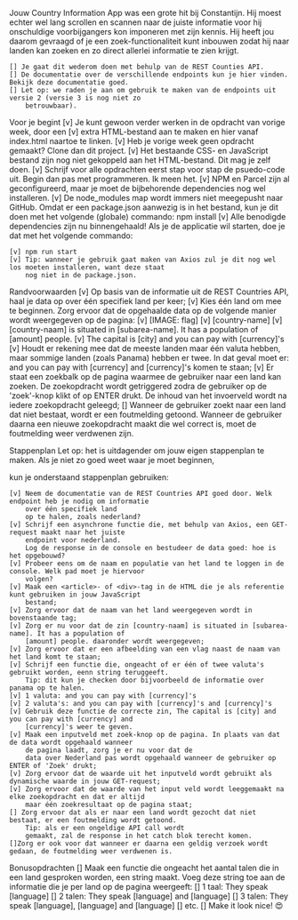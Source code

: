Jouw Country Information App was een grote hit bij Constantijn. Hij moest echter wel lang scrollen en 
scannen naar de juiste informatie voor hij onschuldige voorbijgangers kon imponeren met zijn kennis. 
Hij heeft jou daarom gevraagd of je een zoek-functionaliteit kunt inbouwen zodat hij naar landen kan 
zoeken en zo direct allerlei informatie te zien krijgt.

    [] Je gaat dit wederom doen met behulp van de REST Counties API. 
    [] De documentatie over de verschillende endpoints kun je hier vinden. Bekijk deze documentatie goed. 
    [] Let op: we raden je aan om gebruik te maken van de endpoints uit versie 2 (versie 3 is nog niet zo 
        betrouwbaar).

Voor je begint
    [v] Je kunt gewoon verder werken in de opdracht van vorige week, door een 
    [v] extra HTML-bestand aan te maken en hier vanaf index.html naartoe te linken. 
    [v] Heb je vorige week geen opdracht gemaakt? Clone dan dit project.
    [v] Het bestaande CSS- en JavaScript bestand zijn nog niet gekoppeld aan het HTML-bestand. Dit mag je zelf 
        doen.
    [v] Schrijf voor alle opdrachten eerst stap voor stap de psuedo-code uit. Begin dan pas met programmeren. 
        Ik meen het.
    [v] NPM en Parcel zijn al geconfigureerd, maar je moet de bijbehorende dependencies nog wel installeren. 
    [v] De node_modules map wordt immers niet meegepusht naar GitHub. Omdat er een package.json aanwezig is in 
        het bestand, 
        kun je dit doen met het volgende (globale) commando: npm install
    [v] Alle benodigde dependencies zijn nu binnengehaald! Als je de applicatie wil starten, doe je dat met het
        volgende commando:

    [v] npm run start
    [v] Tip: wanneer je gebruik gaat maken van Axios zul je dit nog wel los moeten installeren, want deze staat
        nog niet in de package.json.

Randvoorwaarden
    [v] Op basis van de informatie uit de REST Countries API, haal je data op over één specifiek land per keer;
    [v] Kies één land om mee te beginnen. Zorg ervoor dat de opgehaalde data op de volgende manier wordt 
        weergegeven op de pagina:
        [v] [IMAGE: flag]
        [v] [country-name]
        [v] [country-naam] is situated in [subarea-name]. It has a population of [amount] people.
        [v] The capital is [city] and you can pay with [currency]'s
    [v] Houdt er rekening mee dat de meeste landen maar één valuta hebben, maar sommige landen (zoals Panama) 
        hebben er twee. 
        In dat geval moet er: and you can pay with [currency] and [currency]'s komen te staan;
    [v] Er staat een zoekbalk op de pagina waarmee de gebruiker naar een land kan zoeken. De zoekopdracht wordt 
        getriggered 
        zodra de gebruiker op de 'zoek'-knop klikt of op ENTER drukt. De inhoud van het invoerveld wordt na 
        iedere zoekopdracht geleegd;
    [] Wanneer de gebruiker zoekt naar een land dat niet bestaat, wordt er een foutmelding getoond. Wanneer de
        gebruiker daarna een 
        nieuwe zoekopdracht maakt die wel correct is, moet de foutmelding weer verdwenen zijn.

Stappenplan
    Let op: het is uitdagender om jouw eigen stappenplan te maken. Als je niet zo goed weet waar je moet 
        beginnen, 

kun je onderstaand stappenplan gebruiken:

    [v] Neem de documentatie van de REST Countries API goed door. Welk endpoint heb je nodig om informatie 
        over één specifiek land 
        op te halen, zoals nederland?
    [v] Schrijf een asynchrone functie die, met behulp van Axios, een GET-request maakt naar het juiste 
        endpoint voor nederland. 
        Log de response in de console en bestudeer de data goed: hoe is het opgebouwd?
    [v] Probeer eens om de naam en populatie van het land te loggen in de console. Welk pad moet je hiervoor 
        volgen?
    [v] Maak een <article>- of <div>-tag in de HTML die je als referentie kunt gebruiken in jouw JavaScript 
        bestand;
    [v] Zorg ervoor dat de naam van het land weergegeven wordt in bovenstaande tag;
    [v] Zorg er nu voor dat de zin [country-naam] is situated in [subarea-name]. It has a population of 
        [amount] people. daaronder wordt weergegeven;
    [v] Zorg ervoor dat er een afbeelding van een vlag naast de naam van het land komt te staan;
    [v] Schrijf een functie die, ongeacht of er één of twee valuta's gebruikt worden, eenn string teruggeeft. 
        Tip: dit kun je checken door bijvoorbeeld de informatie over panama op te halen.
    [v] 1 valuta: and you can pay with [currency]'s
    [v] 2 valuta's: and you can pay with [currency]'s and [currency]'s
    [v] Gebruik deze functie de correcte zin, The capital is [city] and you can pay with [currency] and 
        [currency]'s weer te geven.
    [v] Maak een inputveld met zoek-knop op de pagina. In plaats van dat de data wordt opgehaald wanneer 
        de pagina laadt, zorg je er nu voor dat de 
        data over Nederland pas wordt opgehaald wanneer de gebruiker op ENTER of 'Zoek' drukt;
    [v] Zorg ervoor dat de waarde uit het inputveld wordt gebruikt als dynamische waarde in jouw GET-request;
    [v] Zorg ervoor dat de waarde van het input veld wordt leeggemaakt na elke zoekopdracht en dat er altijd 
        maar één zoekresultaat op de pagina staat;
    [] Zorg ervoor dat als er naar een land wordt gezocht dat niet bestaat, er een foutmelding wordt getoond. 
        Tip: als er een ongeldige API call wordt 
        gemaakt, zal de response in het catch blok terecht komen.
    []Zorg er ook voor dat wanneer er daarna een geldig verzoek wordt gedaan, de foutmelding weer verdwenen is.

Bonusopdrachten
    [] Maak een functie die ongeacht het aantal talen die in een land gesproken worden, een string maakt. 
        Voeg deze string toe aan de 
        informatie die je per land op de pagina weergeeft:
    [] 1 taal: They speak [language]
    [] 2 talen: They speak [language] and [language]
    [] 3 talen: They speak [language], [language] and [language]
    [] etc.
    [] Make it look nice! 😍